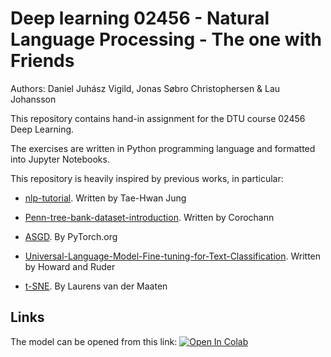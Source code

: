 # Deep learning 02456 - Natural Language Processing - The one with Friends 
Authors: Daniel Juhász Vigild, Jonas Søbro Christophersen & Lau Johansson

This repository contains hand-in assignment for the DTU course 02456 Deep Learning. 

The exercises are written in Python programming language and formatted into Jupyter Notebooks.

This repository is heavily inspired by previous works, in particular:

* [nlp-tutorial](https://github.com/graykode/nlp-tutorial/tree/master/3-3.Bi-LSTM). Written by Tae-Hwan Jung

* [Penn-tree-bank-dataset-introduction](https://corochann.com/penn-tree-bank-ptb-dataset-introduction-1456.html). Written by Corochann


* [ASGD](https://pytorch.org/docs/stable/_modules/torch/optim/asgd.html). By PyTorch.org


* [Universal-Language-Model-Fine-tuning-for-Text-Classification](https://www.aclweb.org/anthology/P18-1031.pdf?fbclid=IwAR0-TADs3LWh74b4xbA2QW5OYM5-_5iFu2EBjd_0-KVWOUytnBV5TeS9KGo). Written by Howard and Ruder


* [t-SNE](https://lvdmaaten.github.io/tsne/). By Laurens van der Maaten




## Links

The model can be opened from this link:
[![Open In Colab](https://colab.research.google.com/assets/colab-badge.svg)](https://colab.research.google.com/github/LauJohansson/DeepLearning_NLP_Friends/blob/master/Merge_af_NLP_Friends.ipynb)







